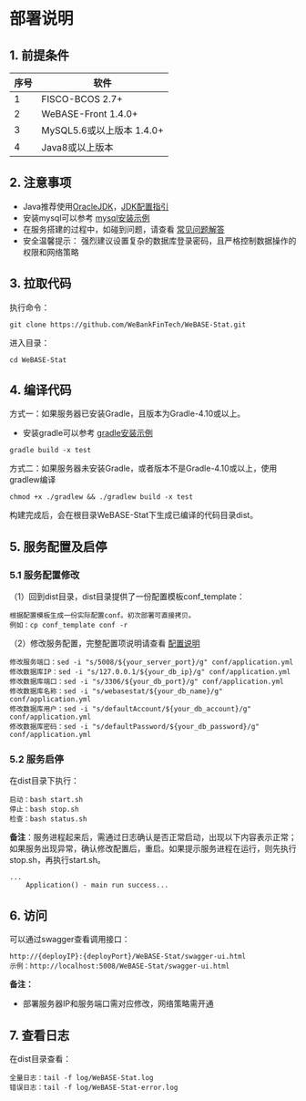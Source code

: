 # 部署说明

## 1. 前提条件

| 序号 | 软件                |
| ---- | ------------------- |
| 1    | FISCO-BCOS 2.7+|
| 2    | WeBASE-Front 1.4.0+|
| 3    | MySQL5.6或以上版本 1.4.0+|
| 4    | Java8或以上版本     |


## 2. 注意事项
*  Java推荐使用[OracleJDK](https://www.oracle.com/technetwork/java/javase/downloads/index.html)，[JDK配置指引](./appendix.html#jdk)
*  安装mysql可以参考 [mysql安装示例](./appendix.md#mysql)
*  在服务搭建的过程中，如碰到问题，请查看 [常见问题解答](./appendix.md#q&a)
*  安全温馨提示： 强烈建议设置复杂的数据库登录密码，且严格控制数据操作的权限和网络策略

## 3. 拉取代码
执行命令：
```shell
git clone https://github.com/WeBankFinTech/WeBASE-Stat.git
```
进入目录：

```shell
cd WeBASE-Stat
```

## 4. 编译代码

方式一：如果服务器已安装Gradle，且版本为Gradle-4.10或以上。
*  安装gradle可以参考 [gradle安装示例](./appendix.md#gradle)

```shell
gradle build -x test
```

方式二：如果服务器未安装Gradle，或者版本不是Gradle-4.10或以上，使用gradlew编译

```shell
chmod +x ./gradlew && ./gradlew build -x test
```

构建完成后，会在根目录WeBASE-Stat下生成已编译的代码目录dist。

## 5. 服务配置及启停
### 5.1 服务配置修改
（1）回到dist目录，dist目录提供了一份配置模板conf_template：

```
根据配置模板生成一份实际配置conf。初次部署可直接拷贝。
例如：cp conf_template conf -r
```

（2）修改服务配置，完整配置项说明请查看 [配置说明](./appendix.md#application-yml)
```shell
修改服务端口：sed -i "s/5008/${your_server_port}/g" conf/application.yml
修改数据库IP：sed -i "s/127.0.0.1/${your_db_ip}/g" conf/application.yml
修改数据库端口：sed -i "s/3306/${your_db_port}/g" conf/application.yml
修改数据库名称：sed -i "s/webasestat/${your_db_name}/g" conf/application.yml
修改数据库用户：sed -i "s/defaultAccount/${your_db_account}/g" conf/application.yml
修改数据库密码：sed -i "s/defaultPassword/${your_db_password}/g" conf/application.yml
```

### 5.2 服务启停
在dist目录下执行：
```shell
启动：bash start.sh
停止：bash stop.sh
检查：bash status.sh
```
**备注**：服务进程起来后，需通过日志确认是否正常启动，出现以下内容表示正常；如果服务出现异常，确认修改配置后，重启。如果提示服务进程在运行，则先执行stop.sh，再执行start.sh。

```
...
	Application() - main run success...
```

## 6. 访问

可以通过swagger查看调用接口：

```
http://{deployIP}:{deployPort}/WeBASE-Stat/swagger-ui.html
示例：http://localhost:5008/WeBASE-Stat/swagger-ui.html
```

**备注：** 

- 部署服务器IP和服务端口需对应修改，网络策略需开通

## 7. 查看日志

在dist目录查看：
```shell
全量日志：tail -f log/WeBASE-Stat.log
错误日志：tail -f log/WeBASE-Stat-error.log
```

